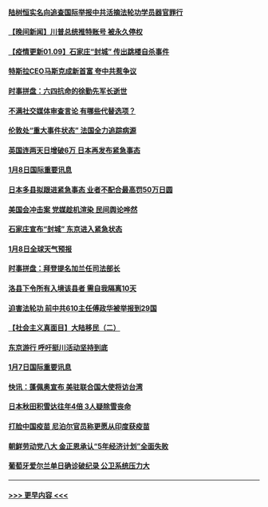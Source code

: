 #### [陆树恒实名向追查国际举报中共活摘法轮功学员器官罪行](../pages/prog202/a103028158.md?t=01091102) 
#### [【晚间新闻】川普总统推特账号 被永久停权](../pages/prog202/a103028152.md?t=01091102) 
#### [【疫情更新01.09】石家庄“封城” 传出跳楼自杀事件](../pages/prog202/a103020001.md?t=01091102) 
#### [特斯拉CEO马斯克成新首富 夸中共惹争议](../pages/prog202/a103028134.md?t=01091102) 
#### [时事拼盘：六四抗命的徐勤先军长逝世](../pages/prog202/a103028085.md?t=01091102) 
#### [不满社交媒体审查言论 有哪些代替选项？](../pages/prog202/a103028072.md?t=01091102) 
#### [伦敦处“重大事件状态” 法国全力追踪病源](../pages/prog202/a103028061.md?t=01091102) 
#### [英国连两天日增破6万 日本再发布紧急事态](../pages/prog202/a103028042.md?t=01091102) 
#### [1月8日国际重要讯息](../pages/prog202/a103027677.md?t=01091102) 
#### [日本多县拟跟进紧急事态  业者不配合最高罚50万日圆](../pages/prog202/a103027600.md?t=01091102) 
#### [美国会冲击案 党媒趁机渲染 民间舆论哗然](../pages/prog202/a103027570.md?t=01091102) 
#### [石家庄宣布“封城” 东京进入紧急状态](../pages/prog202/a103027340.md?t=01091102) 
#### [1月8日全球天气预报](../pages/prog202/a103027224.md?t=01091102) 
#### [时事拼盘：拜登提名加兰任司法部长](../pages/prog202/a103027205.md?t=01091102) 
#### [洛县下令所有入境该县者 需自我隔离10天](../pages/prog202/a103027061.md?t=01091102) 
#### [迫害法轮功 前中共610主任傅政华被举报到29国](../pages/prog202/a103027032.md?t=01091102) 
#### [【社会主义真面目】大陆移民（二）](../pages/prog202/a103026996.md?t=01091102) 
#### [东京游行 呼吁挺川活动坚持到底](../pages/prog202/a103026980.md?t=01091102) 
#### [1月7日国际重要讯息](../pages/prog202/a103026850.md?t=01091102) 
#### [快讯：蓬佩奥宣布 美驻联合国大使将访台湾](../pages/prog202/a103026763.md?t=01091102) 
#### [日本秋田积雪达往年4倍 3人疑除雪丧命](../pages/prog202/a103026684.md?t=01091102) 
#### [打脸中国疫苗 尼泊尔官员称更愿从印度获疫苗](../pages/prog202/a103026677.md?t=01091102) 
#### [朝鲜劳动党八大 金正恩承认“5年经济计划”全面失败](../pages/prog202/a103026530.md?t=01091102) 
#### [葡萄牙爱尔兰单日确诊破纪录 公卫系统压力大](../pages/prog202/a103026476.md?t=01091102) 

----
#### [ >>> 更早内容 <<< ](../indexes/prog202-earlier.md)
